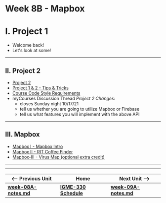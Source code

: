 # Week 8B - Mapbox

# I. Project 1
- Welcome back!
- Let's look at some!

<hr>

## II. Project 2

- [Project 2](../projects/project-2.md)
- [Project 1 & 2 - Tips & Tricks](../projects/p1-tips.md)
- [Course Code Style Requirements](../projects/code-style.md)
- myCourses Discussion Thread *Project 2 Changes*:
  - closes Sunday night 10/17/21
  - tell us whether you are going to utilize Mapbox or Firebase
  - tell us what features you will implement with the above API

<hr>

## III. Mapbox

- [Mapbox I - Mapbox Intro](https://github.com/tonethar/IGME-330-Master/blob/master/notes/HW-mapbox-1.md)
- [Mapbox II - RIT Coffee Finder](https://github.com/tonethar/IGME-330-Master/blob/master/notes/HW-mapbox-2.md)
- [Mapbox-III - Virus Map (optional extra credit)](https://github.com/tonethar/IGME-330-Master/blob/master/notes/HW-mapbox-3.md)


<hr><hr>


| <-- Previous Unit | Home | Next Unit -->
| --- | --- | --- 
| [**week-08A-notes.md**](week-08A-notes.md)     |  [**IGME-330 Schedule**](../schedule.md) | [**week-09A-notes.md**](week-09A-notes.md) 
